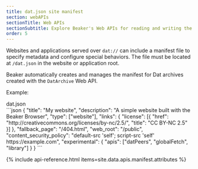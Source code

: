 ```yaml
---
title: dat.json site manifest
section: webAPIs
sectionTitle: Web APIs
sectionSubtitle: Explore Beaker's Web APIs for reading and writing the peer-to-peer filesystem
order: 5
---
```


Websites and applications served over `dat://` can include a manifest file to
specify metadata and configure special behaviors. The file must be located at
`/dat.json` in the website or application root.

Beaker automatically creates and manages the manifest for Dat archives created
with the `DatArchive` Web API.

Example:

<figcaption class="code">dat.json</figcaption>
```json
{
  "title": "My website",
  "description": "A simple website built with the Beaker Browser",
  "type": ["website"],
  "links": {
    "license": [{
      "href": "http://creativecommons.org/licenses/by-nc/2.5/",
      "title": "CC BY-NC 2.5"
    }]
  },
  "fallback_page": "/404.html",
  "web_root": "/public",
  "content_security_policy": "default-src 'self'; script-src 'self' https://example.com",
  "experimental": {
    "apis": ["datPeers", "globalFetch", "library"]
  }
}
```

{% include api-reference.html items=site.data.apis.manifest.attributes %}

